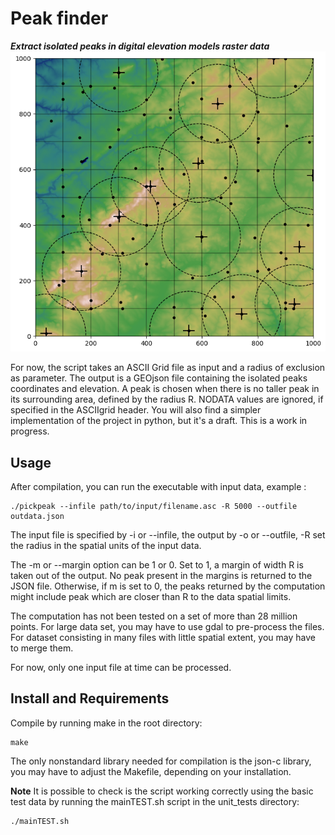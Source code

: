 # Peak finder
_**Extract isolated peaks in digital elevation models raster data**_
![Example of raster data peaks with radius of exclusion](test.png)

For now, the script takes an ASCII Grid file as input and a radius of exclusion as parameter.
The output is a GEOjson file containing the isolated peaks coordinates and elevation.
A peak is chosen when there is no taller peak in its surrounding area, defined by the radius R.
NODATA values are ignored, if specified in the ASCIIgrid header.
You will also find a simpler implementation of the project in python, but it's a draft.
This is a work in progress.

## Usage
After compilation, you can run the executable with input data, example :

    ./pickpeak --infile path/to/input/filename.asc -R 5000 --outfile outdata.json

The input file is specified by -i or --infile, the output by -o or --outfile, -R set the radius in
the spatial units of the input data.

The -m or --margin option can be 1 or 0. Set to 1, a margin of width R is taken out of the output.
No peak present in the margins is returned to the JSON file. Otherwise, if m is set to 0, the peaks
returned by the computation might include peak which are closer than R to the data spatial limits.

The computation has not been tested on a set of more than 28 million points. 
For large data set, you may have to use gdal to pre-process the files. 
For dataset consisting in many files with little spatial extent,
you may have to merge them. 

For now, only one input file at time can be processed.

## Install and Requirements
Compile by running make in the root directory:

    make

The only nonstandard library needed for compilation is the json-c library,
you may have to adjust the Makefile, depending on your installation. 

**Note**
It is possible to check is the script working correctly using the basic 
test data by running the mainTEST.sh script in the unit_tests directory:

    ./mainTEST.sh
    




